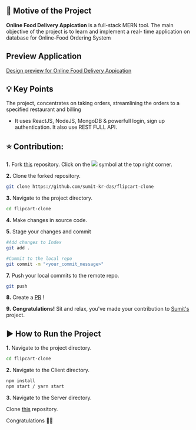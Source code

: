 ## 📌 Motive of the Project

<b>Online Food Delivery Appication</b> is a full-stack MERN tool. The main objective of the project is to learn and implement a real- time application on database for Online-Food Ordering System

## Preview Application

[Design preview for Online Food Delivery Appication](https://www.linkedin.com/feed/update/urn:li:activity:6836725524526706688/)

## 💡 Key Points

The project, concentrates on taking orders, streamlining the orders to a specified restaurant and billing

- It uses ReactJS, 
NodeJS, 
MongoDB & powerfull login, sign up authentication.
It also use REST FULL API.

## ⭐ Contribution:
**1.** Fork [this](https://github.com/sumit-kr-das/flipcart-clone) repository.
Click on the <img src="https://img.icons8.com/ios/24/000000/code-fork.png"></a> symbol at the top right corner.

**2.** Clone the forked repository.

```bash
git clone https://github.com/sumit-kr-das/flipcart-clone
```

**3.** Navigate to the project directory.

```bash
cd flipcart-clone

```

**4.** Make changes in source code.

**5.** Stage your changes and commit

```bash
#Add changes to Index
git add .

#Commit to the local repo
git commit -m "<your_commit_message>"
```

**7.** Push your local commits to the remote repo.

```bash
git push
```

**8.** Create a [PR](https://help.github.com/en/github/collaborating-with-issues-and-pull-requests/creating-a-pull-request) !

**9.** **Congratulations!** Sit and relax, you've made your contribution to [Sumit's](https://github.com/sumit-kr-das) project.

##  ▶️ How to Run the Project

**1.** Navigate to the project directory.

```bash
cd flipcart-clone
```

**2.** Navigate to the Client directory.

```bash
npm install
npm start / yarn start
```

**3.** Navigate to the Server directory.

Clone [this](https://github.com/sumit-kr-das/flipcart-server) repository.

Congratulations 🎊🎉



